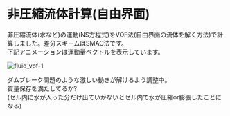 # 非圧縮流体計算(自由界面)
非圧縮流体(水など)の運動(NS方程式)をVOF法(自由界面の流体を解く方法)で計算しました。差分スキームはSMAC法です。  
下記アニメーションは運動量ベクトルを表示しています。


![fluid_vof-_1_](https://github.com/hiroaki-tanikawa/fluid_VOFscheme_SMAC/assets/143544995/adb7861e-ec8b-4410-b63c-7bc63949e1e3)

ダムブレーク問題のような激しい動きが解けるよう調整中。  
質量保存を満たしてるか?  
(セル内に水が入った分だけ出ていかないとセル内で水が圧縮or膨張したことになる)

